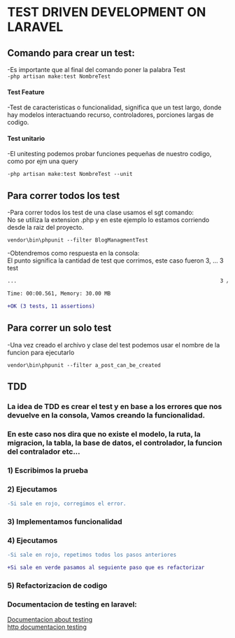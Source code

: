 # TEST DRIVEN DEVELOPMENT ON LARAVEL

## Comando para crear un test:

-Es importante que al final del comando poner la palabra Test  
`-php artisan make:test NombreTest`

#### Test Feature

-Test de caracteristicas o funcionalidad, significa que un test largo, donde hay modelos interactuando
recurso, controladores, porciones largas de codigo.

#### Test unitario

-El unitesting podemos probar funciones pequeñas de nuestro codigo, como por ejm una query

`-php artisan make:test NombreTest --unit`

## Para correr todos los test

-Para correr todos los test de una clase usamos el sgt comando:  
No se utiliza la extension .php y en este ejemplo lo estamos corriendo desde la raiz del proyecto.

`vendor\bin\phpunit --filter BlogManagmentTest`

-Obtendremos como respuesta en la consola:  
El punto significa la cantidad de test que corrimos, este caso fueron 3, ... 3 test

```diff
...                                                                 3 / 3 (100%)

Time: 00:00.561, Memory: 30.00 MB

+OK (3 tests, 11 assertions)
```

## Para correr un solo test

-Una vez creado el archivo y clase del test podemos usar el nombre de la funcion para ejecutarlo

`vendor\bin\phpunit --filter a_post_can_be_created`

## TDD

### La idea de TDD es crear el test y en base a los errores que nos devuelve en la consola, Vamos creando la funcionalidad.

### En este caso nos dira que no existe el modelo, la ruta, la migracion, la tabla, la base de datos, el controlador, la funcion del contralador etc...

### 1) Escribimos la prueba

### 2) Ejecutamos

```diff
-Si sale en rojo, corregimos el error.
```

### 3) Implementamos funcionalidad

### 4) Ejecutamos

```diff
-Si sale en rojo, repetimos todos los pasos anteriores

+Si sale en verde pasamos al seguiente paso que es refactorizar
```

### 5) Refactorizacion de codigo

### Documentacion de testing en laravel:

[Documentacion about testing](https://laravel.com/docs/9.x/testing)  
[http documentacion testing](https://laravel.com/docs/9.x/http-tests)
